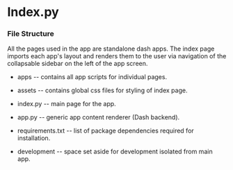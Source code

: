 # Index.py

### File Structure

All the pages used in the app are standalone dash apps.
The index page imports each app's layout and renders them to the user via navigation
of the collapsable sidebar on the left of the app screen.

- apps
-- contains all app scripts for individual pages.

- assets
-- contains global css files for styling of index page.

- index.py
-- main page for the app.

- app.py
-- generic app content renderer (Dash backend).

- requirements.txt
-- list of package dependencies required for installation.

- development
-- space set aside for development isolated from main app.
